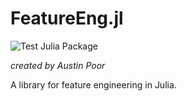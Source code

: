# FeatureEng.jl

![Test Julia Package](https://github.com/a-poor/FeatureEng.jl/workflows/Test%20Julia%20Package/badge.svg)

_created by Austin Poor_

A library for feature engineering in Julia.


